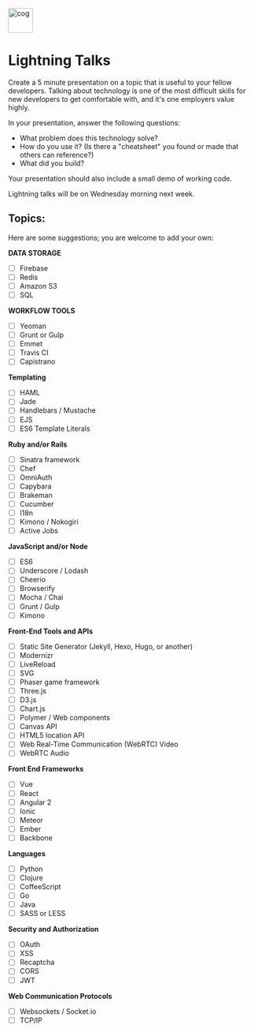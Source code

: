 <img src="https://cloud.githubusercontent.com/assets/6520345/23081189/8962462e-f508-11e6-88f1-4a3fa2ddca99.png" alt="cog" width="50px;" />

# Lightning Talks

Create a 5 minute presentation on a topic that is useful to your fellow developers. Talking about technology is one of the most difficult skills for new developers to get comfortable with, and it's one employers value highly.

In your presentation, answer the following questions:

- What problem does this technology solve?
- How do you use it? (Is there a "cheatsheet" you found or made that others can reference?)
- What did you build?

Your presentation should also include a small demo of working code.

Lightning talks will be on Wednesday morning next week.

## Topics:
Here are some suggestions; you are welcome to add your own:

**DATA STORAGE**

- [ ] Firebase
- [ ] Redis
- [ ] Amazon S3
- [ ] SQL

**WORKFLOW TOOLS**

- [ ] Yeoman
- [ ] Grunt or Gulp
- [ ] Emmet
- [ ] Travis CI
- [ ] Capistrano

**Templating**

- [ ] HAML
- [ ] Jade
- [ ] Handlebars / Mustache
- [ ] EJS
- [ ] ES6 Template Literals

**Ruby and/or Rails**

- [ ] Sinatra framework
- [ ] Chef
- [ ] OmniAuth
- [ ] Capybara
- [ ] Brakeman
- [ ] Cucumber
- [ ] I18n
- [ ] Kimono / Nokogiri
- [ ] Active Jobs

**JavaScript and/or Node**

- [ ] ES6
- [ ] Underscore / Lodash
- [ ] Cheerio
- [ ] Browserify
- [ ] Mocha / Chai
- [ ] Grunt / Gulp
- [ ] Kimono

**Front-End Tools and APIs**

- [ ] Static Site Generator (Jekyll, Hexo, Hugo, or another)
- [ ] Modernizr
- [ ] LiveReload
- [ ] SVG
- [ ] Phaser game framework
- [ ] Three.js
- [ ] D3.js
- [ ] Chart.js
- [ ] Polymer / Web components
- [ ] Canvas API
- [ ] HTML5 location API
- [ ] Web Real-Time Communication (WebRTC) Video
- [ ] WebRTC Audio

**Front End Frameworks**

- [ ] Vue
- [ ] React
- [ ] Angular 2
- [ ] Ionic
- [ ] Meteor
- [ ] Ember
- [ ] Backbone

**Languages**

- [ ] Python
- [ ] Clojure
- [ ] CoffeeScript
- [ ] Go
- [ ] Java
- [ ] SASS or LESS

**Security and Authorization**

- [ ] OAuth
- [ ] XSS
- [ ] Recaptcha
- [ ] CORS
- [ ] JWT

**Web Communication Protocols**

- [ ] Websockets / Socket.io
- [ ] TCP/IP
